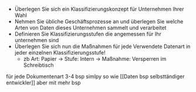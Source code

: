 - Überlegen Sie sich ein Klassifizierungskonzept für Unternehmen Ihrer Wahl
- Nehmen Sie übliche Geschäftsprozesse an und überlegen Sie welche Arten von Daten dieses Unternehmen sammelt und verarbeitet
- Definieren Sie Klassifizierungsstufen die angemessen für Ihr unternehmen sind 
- Überlegen Sie sich nun die Maßnahmen für jede Verwendete Datenart in jeder einzelnen Klassifizierungsstufe!
	- zb Art: Papier → Stufe: Intern → Maßnahme: Versperren im Schreibtisch

für jede Dokumentenart 3-4 bsp
simlpy so wie [[Daten bsp selbsttändiger entwickler]] aber mit mehr bsp